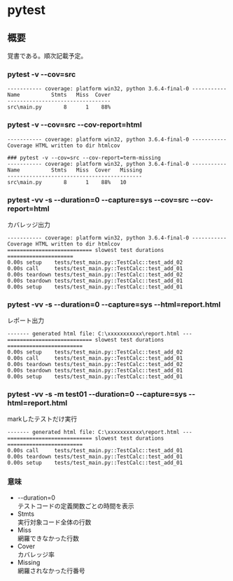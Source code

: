 # pytest

## 概要
覚書である。順次記載予定。

### pytest -v --cov=src
```
----------- coverage: platform win32, python 3.6.4-final-0 -----------
Name          Stmts   Miss  Cover
---------------------------------
src\main.py       8      1    88%
```

### pytest -v --cov=src --cov-report=html
```
----------- coverage: platform win32, python 3.6.4-final-0 -----------
Coverage HTML written to dir htmlcov

### pytest -v --cov=src --cov-report=term-missing
----------- coverage: platform win32, python 3.6.4-final-0 -----------
Name          Stmts   Miss  Cover   Missing
-------------------------------------------
src\main.py       8      1    88%   10
```

### pytest -vv -s --duration=0 --capture=sys --cov=src --cov-report=html
カバレッジ出力
```
----------- coverage: platform win32, python 3.6.4-final-0 -----------
Coverage HTML written to dir htmlcov
=========================== slowest test durations =====================
0.00s setup    tests/test_main.py::TestCalc::test_add_02
0.00s call     tests/test_main.py::TestCalc::test_add_01
0.00s teardown tests/test_main.py::TestCalc::test_add_02
0.00s teardown tests/test_main.py::TestCalc::test_add_01
0.00s setup    tests/test_main.py::TestCalc::test_add_01
```

### pytest -vv -s --duration=0 --capture=sys --html=report.html
レポート出力
```
------- generated html file: C:\xxxxxxxxxxx\report.html ---
=========================== slowest test durations ========================
0.00s setup    tests/test_main.py::TestCalc::test_add_02
0.00s call     tests/test_main.py::TestCalc::test_add_01
0.00s teardown tests/test_main.py::TestCalc::test_add_02
0.00s teardown tests/test_main.py::TestCalc::test_add_01
0.00s setup    tests/test_main.py::TestCalc::test_add_01
```

### pytest -vv -s -m test01 --duration=0 --capture=sys --html=report.html
markしたテストだけ実行
```
------- generated html file: C:\xxxxxxxxxxx\report.html ---
=========================== slowest test durations ========================
0.00s call     tests/test_main.py::TestCalc::test_add_01
0.00s teardown tests/test_main.py::TestCalc::test_add_01
0.00s setup    tests/test_main.py::TestCalc::test_add_01
```

### 意味
- --duration=0   
  テストコードの定義関数ごとの時間を表示  
- Stmts   
  実行対象コード全体の行数  
- Miss   
  網羅できなかった行数  
- Cover   
  カバレッジ率  
- Missing  
  網羅されなかった行番号  
